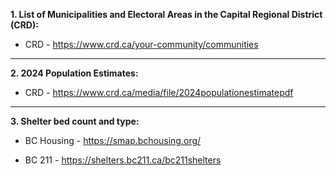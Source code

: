 **1. List of Municipalities and Electoral Areas in the Capital Regional District (CRD):**

* CRD - https://www.crd.ca/your-community/communities

---

**2.  2024 Population Estimates:**

* CRD - https://www.crd.ca/media/file/2024populationestimatepdf

---

**3. Shelter bed count and type:**

* BC Housing - https://smap.bchousing.org/

* BC 211 - https://shelters.bc211.ca/bc211shelters
